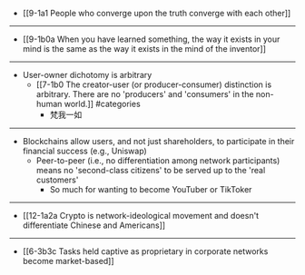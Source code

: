 - [[9-1a1 People who converge upon the truth converge with each other]]
---
- [[9-1b0a When you have learned something, the way it exists in your mind is the same as the way it exists in the mind of the inventor]]
---
- User-owner dichotomy is arbitrary
  - [[7-1b0 The creator-user (or producer-consumer) distinction is arbitrary. There are no 'producers' and 'consumers' in the non-human world.]] #categories 
    - 梵我一如
---
- Blockchains allow users, and not just shareholders, to participate in their financial success (e.g., Uniswap)
  - Peer-to-peer (i.e., no differentiation among network participants) means no 'second-class citizens' to be served up to the 'real customers'
    - So much for wanting to become YouTuber or TikToker
---
- [[12-1a2a Crypto is network-ideological movement and doesn't differentiate Chinese and Americans]]
---
- [[6-3b3c Tasks held captive as proprietary in corporate networks become market-based]]
